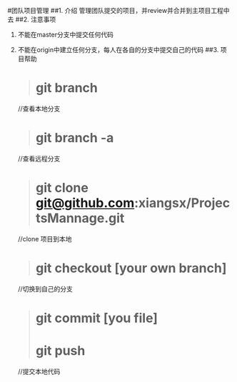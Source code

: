#团队项目管理
##1.    介绍
管理团队提交的项目，并review并合并到主项目工程中去
##2.    注意事项
1.  不能在master分支中提交任何代码
2.  不能在origin中建立任何分支，每人在各自的分支中提交自己的代码
##3.    项目帮助
    ># git branch 
    //查看本地分支
    ># git branch -a
    //查看远程分支
    
    ># git clone git@github.com:xiangsx/ProjectsMannage.git
    //clone 项目到本地
    ># git checkout [your own branch]
    //切换到自己的分支
    
    ># git commit [you file]
    ># git push 
    //提交本地代码
    
